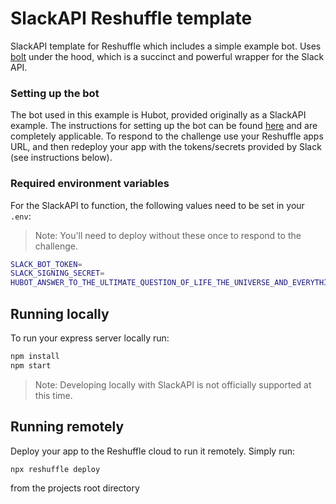 # SlackAPI Reshuffle template

SlackAPI template for Reshuffle which includes a simple example bot. Uses [bolt](https://github.com/slackapi/bolt) under the hood, which is a succinct and powerful wrapper for the Slack API.

### Setting up the bot

The bot used in this example is Hubot, provided originally as a SlackAPI example. The instructions for setting up the bot can be found [here](https://github.com/slackapi/bolt/tree/master/examples/hubot-example) and are completely applicable. To respond to the challenge use your Reshuffle apps URL, and then redeploy your app with the tokens/secrets provided by Slack (see instructions below).

### Required environment variables

For the SlackAPI to function, the following values need to be set in your `.env`:

> Note: You'll need to deploy without these once to respond to the challenge.

```bash
SLACK_BOT_TOKEN=
SLACK_SIGNING_SECRET=
HUBOT_ANSWER_TO_THE_ULTIMATE_QUESTION_OF_LIFE_THE_UNIVERSE_AND_EVERYTHING=
```

## Running locally

To run your express server locally run:

```bash
npm install
npm start
```

> Note: Developing locally with SlackAPI is not officially supported at this time.

## Running remotely

Deploy your app to the Reshuffle cloud to run it remotely. Simply run:

```bash
npx reshuffle deploy
```

from the projects root directory
